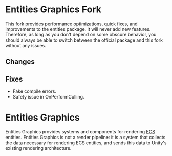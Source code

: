 # Entities Graphics Fork

This fork provides performance optimizations, quick fixes, and improvements to the entities package. It will never add new features. Therefore, as long as you don't depend on some obscure behavior, you should always be able to switch between the official package and this fork without any issues.

## Changes

## Fixes

- Fake compile errors.
- Safety issue in OnPerformCulling.


# Entities Graphics

Entities Graphics provides systems and components for rendering [ECS](https://docs.unity3d.com/Packages/com.unity.entities@latest) entities. Entities Graphics is not a render pipeline: it is a system that collects the data necessary for rendering ECS entities, and sends this data to Unity's existing rendering architecture.